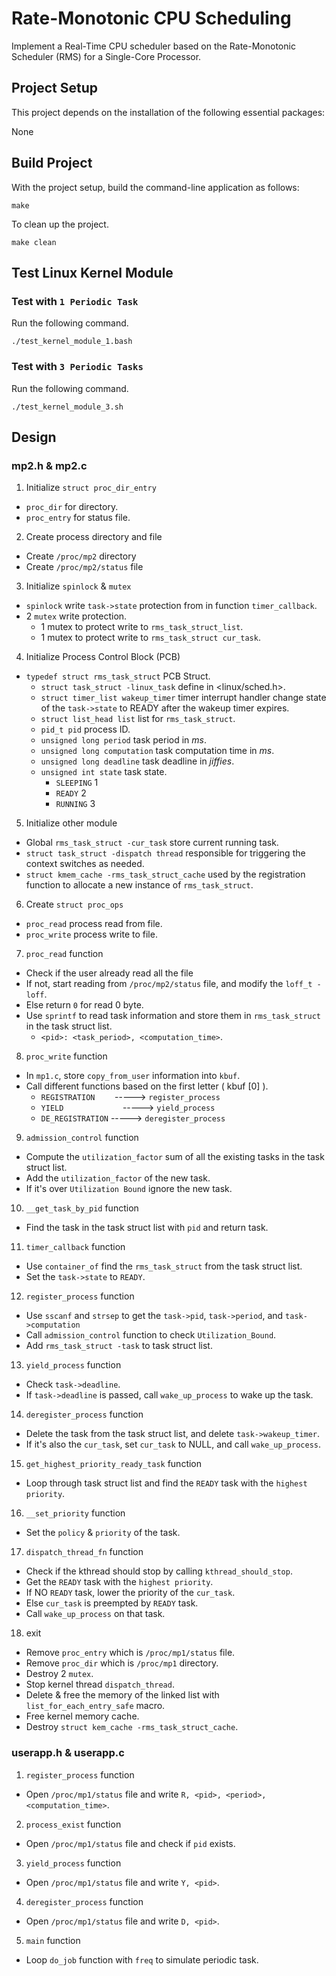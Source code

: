 # Rate-Monotonic CPU Scheduling

Implement a Real-Time CPU scheduler based on the Rate-Monotonic Scheduler (RMS) 
for a Single-Core Processor.

## Project Setup
This project depends on the installation of the following essential packages:

None

## Build Project
With the project setup, build the command-line application as follows:
```
make
```

To clean up the project.
```
make clean
```

## Test Linux Kernel Module
### Test with `1 Periodic Task`
Run the following command.
```
./test_kernel_module_1.bash
```

### Test with `3 Periodic Tasks`
Run the following command.
```
./test_kernel_module_3.sh
```

## Design

### mp2.h & mp2.c

1. Initialize `struct proc_dir_entry`
- `proc_dir` for directory.
- `proc_entry` for status file.

2. Create process directory and file
- Create `/proc/mp2` directory
- Create `/proc/mp2/status` file

3. Initialize `spinlock` & `mutex`
- `spinlock` write `task->state` protection from in function `timer_callback`.
- 2 `mutex` write protection.
  - 1 mutex to protect write to `rms_task_struct_list`.
  - 1 mutex to protect write to `rms_task_struct cur_task`.

4. Initialize Process Control Block (PCB)
- `typedef struct rms_task_struct` PCB Struct.
  - `struct task_struct -linux_task` define in \<linux/sched.h\>.
  - `struct timer_list wakeup_timer` timer interrupt handler change state of the 
  `task->state` to READY after the wakeup timer expires.
  - `struct list_head list` list for `rms_task_struct`.
  - `pid_t pid` process ID.
  - `unsigned long period` task period in _ms_.
  - `unsigned long computation` task computation time in _ms_.
  - `unsigned long deadline` task deadline in _jiffies_.
  - `unsigned int state` task state.
    - `SLEEPING` 1
    - `READY` 2
    - `RUNNING` 3

5. Initialize other module
- Global `rms_task_struct -cur_task` store current running task.
- `struct task_struct -dispatch thread` responsible for triggering the context 
switches as needed.
- `struct kmem_cache -rms_task_struct_cache` used by the registration function 
to allocate a new instance of `rms_task_struct`.

6. Create `struct proc_ops`
- `proc_read` process read from file.
- `proc_write` process write to file.

7. `proc_read` function
- Check if the user already read all the file
- If not, start reading from `/proc/mp2/status` file, and modify the 
`loff_t -loff`.
- Else return `0` for read 0 byte.
- Use `sprintf` to read task information and store them in `rms_task_struct` 
in the task struct list.
  - `<pid>: <task_period>, <computation_time>`.

8. `proc_write` function
- In `mp1.c`, store `copy_from_user` information into `kbuf`.
- Call different functions based on the first letter ( kbuf [0] ).
  - `REGISTRATION` &nbsp;&nbsp;&nbsp;&nbsp;&nbsp;&nbsp; -----> `register_process`
  - `YIELD` &nbsp;&nbsp;&nbsp;&nbsp;&nbsp;&nbsp;&nbsp;&nbsp;&nbsp;&nbsp;&nbsp;&nbsp;&nbsp;&nbsp;&nbsp;&nbsp;&nbsp;&nbsp;&nbsp;&nbsp;&nbsp;&nbsp; -----> `yield_process`
  - `DE_REGISTRATION` -----> `deregister_process`

9. `admission_control` function
- Compute the `utilization_factor` sum of all the existing tasks in the task 
struct list.
- Add the `utilization_factor` of the new task.
- If it's over `Utilization Bound` ignore the new task.

10. `__get_task_by_pid` function
- Find the task in the task struct list with `pid` and return task.

11. `timer_callback` function
- Use `container_of` find the `rms_task_struct` from the task struct list.
- Set the `task->state` to `READY`.

12. `register_process` function
- Use `sscanf` and `strsep` to get the `task->pid`, `task->period`, 
and `task->computation`
- Call `admission_control` function to check `Utilization_Bound`.
- Add `rms_task_struct -task` to task struct list.

13. `yield_process` function
- Check `task->deadline`.
- If `task->deadline` is passed, call `wake_up_process` to wake up the task.

14. `deregister_process` function
- Delete the task from the task struct list, and delete `task->wakeup_timer`.
- If it's also the `cur_task`, set `cur_task` to NULL, and call 
`wake_up_process`.

15. `get_highest_priority_ready_task` function
- Loop through task struct list and find the `READY` task with the 
`highest priority`.

16. `__set_priority` function
- Set the `policy` & `priority` of the task.

17. `dispatch_thread_fn` function
- Check if the kthread should stop by calling `kthread_should_stop`.
- Get the `READY` task with the `highest priority`.
- If NO `READY` task, lower the priority of the `cur_task`.
- Else `cur_task` is preempted by `READY` task.
- Call `wake_up_process` on that task.

18. exit
- Remove `proc_entry` which is `/proc/mp1/status` file.
- Remove `proc_dir` which is `/proc/mp1` directory.
- Destroy 2 `mutex`.
- Stop kernel thread `dispatch_thread`.
- Delete & free the memory of the linked list with `list_for_each_entry_safe` 
macro.
- Free kernel memory cache.
- Destroy `struct kem_cache -rms_task_struct_cache`.

### userapp.h & userapp.c

1. `register_process` function
- Open `/proc/mp1/status` file and write `R, <pid>, <period>, <computation_time>`.

2. `process_exist` function
- Open `/proc/mp1/status` file and check if `pid` exists.

3. `yield_process` function
- Open `/proc/mp1/status` file and write `Y, <pid>`.

4. `deregister_process` function
- Open `/proc/mp1/status` file and write `D, <pid>`.

5. `main` function
- Loop `do_job` function with `freq` to simulate periodic task.
